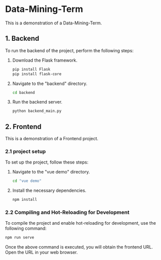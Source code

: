 # Data-Mining-Term

This is a demonstration of a Data-Mining-Term.

## 1. Backend

To run the backend of the project, perform the following steps:

1. Download the Flask framework.

	~~~bash
	pip install Flask
	pip install flask-core
	~~~

2. Navigate to the "backend" directory.

	~~~bash
	cd backend
	~~~

3. Run the backend server.

	~~~bash
	python backend_main.py
	~~~

## 2. Frontend

This is a demonstration of a Frontend project.

### 2.1 project setup

To set up the project, follow these steps:

1. Navigate to the "vue demo" directory.

	~~~bash
	cd "vue demo"
	~~~

2. Install the necessary dependencies.

	~~~bash
	npm install
	~~~

### 2.2 Compiling and Hot-Reloading for Development

To compile the project and enable hot-reloading for development, use the following command:

```bash
npm run serve
```

Once the above command is executed, you will obtain the frontend URL. Open the URL in your web browser.

